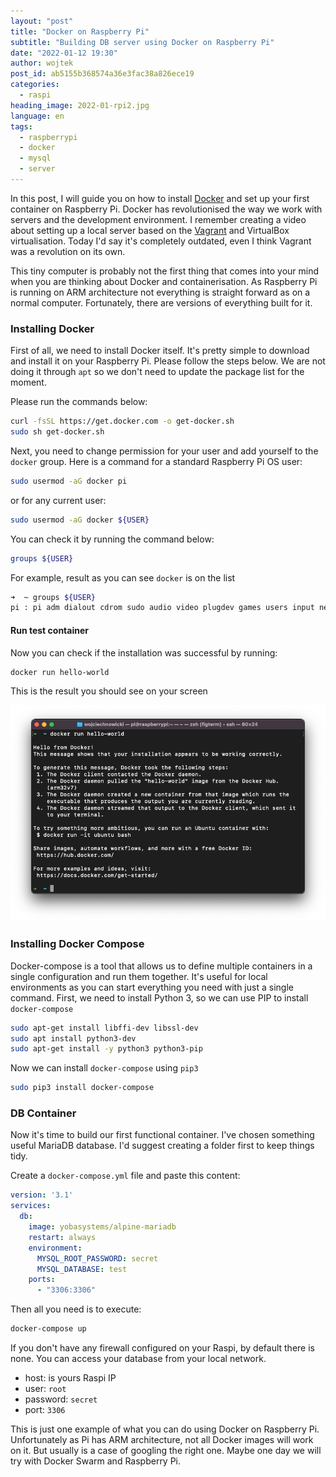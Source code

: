```yaml
---
layout: "post"
title: "Docker on Raspberry Pi"
subtitle: "Building DB server using Docker on Raspberry Pi"
date: "2022-01-12 19:30"
author: wojtek
post_id: ab5155b368574a36e3fac38a826ece19
categories: 
  - raspi
heading_image: 2022-01-rpi2.jpg
language: en
tags:
  - raspberrypi
  - docker
  - mysql
  - server
---
```


In this post, I will guide you on how to install [Docker](https://www.docker.com) and set up your first container on Raspberry Pi. Docker has revolutionised the way we work with servers and the development environment.  I remember creating a video about setting up a local server based on the [Vagrant](https://www.vagrantup.com) and VirtualBox virtualisation. Today I'd say it's completely outdated, even I think Vagrant was a revolution on its own.

This tiny computer is probably not the first thing that comes into your mind when you are thinking about Docker and containerisation. As Raspberry Pi is running on ARM architecture not everything is straight forward as on a normal computer. Fortunately, there are versions of everything built for it.

### Installing Docker

First of all, we need to install Docker itself. It's pretty simple to download and install it on your Raspberry Pi. Please follow the steps below. We are not doing it through `apt` so we don't need to update the package list for the moment.

Please run the commands below:

```sh
curl -fsSL https://get.docker.com -o get-docker.sh
sudo sh get-docker.sh
```

Next, you need to change permission for your user and add yourself to the `docker` group. Here is a command for a standard Raspberry Pi OS user:

```sh
sudo usermod -aG docker pi
```

or for any current user:

```sh
sudo usermod -aG docker ${USER}
```

You can check it by running the command below:

```sh
groups ${USER}
```

For example, result as you can see `docker` is on the list

```sh
➜  ~ groups ${USER}
pi : pi adm dialout cdrom sudo audio video plugdev games users input netdev spi i2c gpio lpadmin docker
```

#### Run test container

Now you can check if the installation was successful by running:

```sh
docker run hello-world
```

This is the result you should see on your screen

<img class="img-responsive img-rounded" src="/assets/img/post/20220109-docker.png" alt="Docker container" />

### Installing Docker Compose

Docker-compose is a tool that allows us to define multiple containers in a single configuration and run them together.  It's useful for local environments as you can start everything you need with just a single command. First, we need to install Python 3, so we can use PIP to install `docker-compose`

```sh
sudo apt-get install libffi-dev libssl-dev
sudo apt install python3-dev
sudo apt-get install -y python3 python3-pip
```

Now we can install `docker-compose` using `pip3`

```sh
sudo pip3 install docker-compose
```

### DB Container

Now it's time to build our first functional container. I've chosen something useful MariaDB database. I'd suggest creating a folder first to keep things tidy.

Create a `docker-compose.yml` file and paste this content:

```yaml
version: '3.1'
services:
  db:
    image: yobasystems/alpine-mariadb
    restart: always
    environment:
      MYSQL_ROOT_PASSWORD: secret
      MYSQL_DATABASE: test
    ports:
      - "3306:3306"
```

Then all you need is to execute:

```sh
docker-compose up
```

If you don't have any firewall configured on your Raspi, by default there is none. You can access your database from your local network.

- host: is yours Raspi IP
- user: `root`
- password: `secret`
- port: `3306`

This is just one example of what you can do using Docker on Raspberry Pi. Unfortunately as Pi has ARM architecture, not all Docker images will work on it. But usually is a case of googling the right one. Maybe one day we will try with Docker Swarm and Raspberry Pi.
